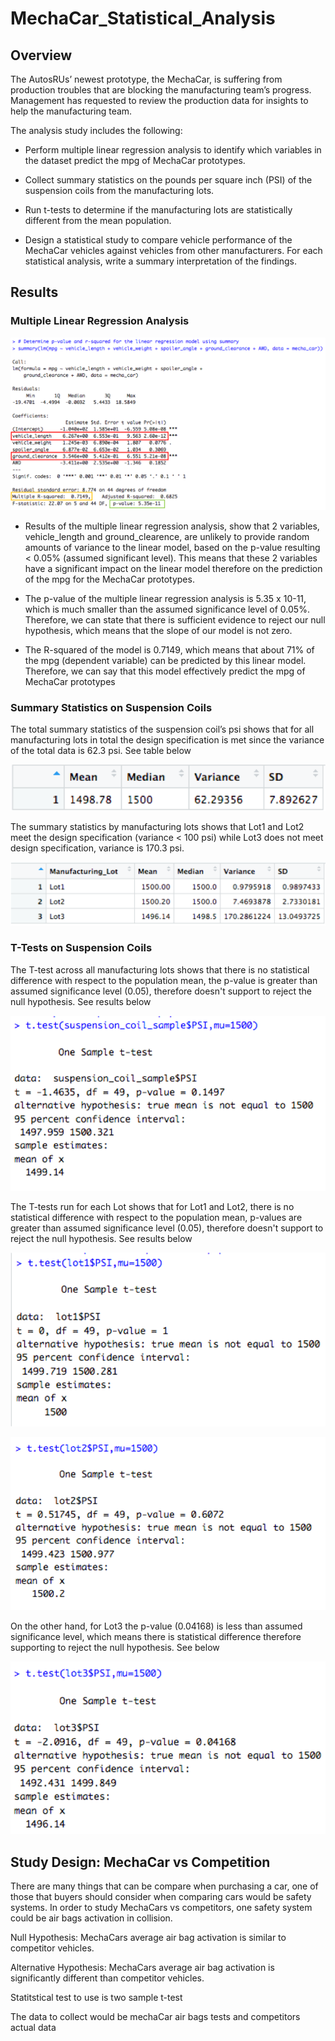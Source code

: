 # MechaCar_Statistical_Analysis

## Overview 

The AutosRUs’ newest prototype, the MechaCar, is suffering from production troubles that are blocking the manufacturing team’s progress. Management has requested to review the production data for insights to help the manufacturing team.

The analysis study includes the following: 

* Perform multiple linear regression analysis to identify which variables in the dataset predict the mpg of MechaCar prototypes.

* Collect summary statistics on the pounds per square inch (PSI) of the suspension coils from the manufacturing lots.

* Run t-tests to determine if the manufacturing lots are statistically different from the mean population.

* Design a statistical study to compare vehicle performance of the MechaCar vehicles against vehicles from other manufacturers. For each statistical analysis, write a summary interpretation of the findings.

## Results

### Multiple Linear Regression Analysis

![](Images/MultipleLinearRegression.png)

* Results of the multiple linear regression analysis, show that 2 variables, vehicle_length and ground_clearence, are unlikely to provide random amounts of variance to the linear model, based on the p-value resulting < 0.05% (assumed significant level). This means that these 2 variables have a significant impact on the linear model therefore on the prediction of the mpg for the MechaCar prototypes.

* The p-value of the multiple linear regression analysis is 5.35 x 10-11, which is much smaller than the assumed significance level of 0.05%. Therefore, we can state that there is sufficient evidence to reject our null hypothesis, which means that the slope of our model is not zero.

* The R-squared of the model is 0.7149, which means that about 71% of the mpg (dependent variable) can be predicted by this linear model. Therefore, we can say that this model effectively predict the mpg of MechaCar prototypes
 
### Summary Statistics on Suspension Coils

The total summary statistics of the suspension coil’s psi shows that for all manufacturing lots in total the design specification is met since the variance of the total data is 62.3 psi. See table below

![](Images/total_summary.png)

The summary statistics by manufacturing lots shows that Lot1 and Lot2 meet the design specification (variance < 100 psi) while Lot3 does not meet design specification, variance is 170.3 psi. 

![](Images/lot_summary.png)

### T-Tests on Suspension Coils

The T-test across all manufacturing lots shows that there is no statistical difference with respect to the population mean, the p-value is greater than assumed significance level (0.05), therefore doesn't support to reject the null hypothesis. See results below

![](Images/AllLots_Ttest.png)

The T-tests run for each Lot shows that for Lot1 and Lot2, there is no statistical difference with respect to the population mean, p-values are greater than assumed significance level (0.05), therefore doesn't support to reject the null hypothesis. See results below

![](Images/Lot1_Ttest.png)

![](Images/Lot2_Ttest.png)

On the other hand, for Lot3 the p-value (0.04168) is less than assumed significance level, which means there is statistical difference therefore supporting to reject the null hypothesis. See below

![](Images/Lot3_Ttest.png)


## Study Design: MechaCar vs Competition

There are many things that can be compare when purchasing a car, one of those that buyers should consider when comparing cars would be safety systems. In order to study MechaCars vs competitors, one safety system could be air bags activation in collision. 

Null Hypothesis: MechaCars average air bag activation is similar to competitor vehicles.

Alternative Hypothesis: MechaCars average air bag activation is significantly different than competitor vehicles.

Statitstical test to use is two sample t-test

The data to collect would be mechaCar air bags tests and competitors actual data









